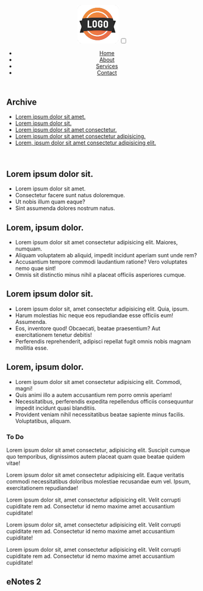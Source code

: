 <!-- <!DOCTYPE html> -->
<!--[if lt IE 7]>      <html class="no-js lt-ie9 lt-ie8 lt-ie7"> <![endif]-->
<!--[if IE 7]>         <html class="no-js lt-ie9 lt-ie8"> <![endif]-->
<!--[if IE 8]>         <html class="no-js lt-ie9"> <![endif]-->
<!--[if gt IE 8]>      <html class="no-js"> <!--<![endif]-->
<html>
    <head>
        <meta charset="utf-8">
        <meta http-equiv="X-UA-Compatible" content="IE=edge">
        <title>eNotes</title>
        <meta name="description" content="">
        <meta name="viewport" content="width=device-width, initial-scale=1">
        <link rel="stylesheet" href="style.css">
        <meta name="stylesheet" href="local.reset.css">
        <link rel="shortcut icon" href="/eNotes/favicon.ico">
        <link href="https://cdnjs.cloudflare.com/ajax/libs/font-awesome/5.12.0-2/css/all.min.css" rel="stylesheet">
    </head>
    <body>
        <!--[if lt IE 7]>
            <p class="browsehappy">You are using an <strong>outdated</strong> browser. Please <a href="#">upgrade your browser</a> to improve your experience.</p>
        <![endif]-->
        <div class="grid-container">
            <header class="menu">
                <!-- <h1 class="enotes">eNotes</h1> -->
                <div class="menu-wrap">
                    <img src="./images/logo.png" alt="" class="logo-img">
                    <input type="checkbox" id="checkbox">
                    <nav>
                        <ul>
                            <li><a href="http://home">Home</a></li>
                            <li><a href="http://about">About</a></li>
                            <li><a href="http://services">Services</a></li>
                            <li><a href="http://contact">Contact</a></li>
                        </ul>
                    </nav>
                    <label for="checkbox">
                        <i class="fa fa-bars menu-icon"></i>
                     </label>
                </div>
            </header>
            <div class="sidebarleft">
                <h2 class="heading">Archive</h2>
                <nav>
                    <ul class="topiclist">
                        <li><a href="/innerpages/first.html">Lorem ipsum dolor sit amet.</a></li>
                        <li><a href="/innerpages/second.html">Lorem ipsum dolor sit.</a></li>
                        <li><a href="/innerpages/third.html">Lorem ipsum dolor sit amet consectetur.</a></li>
                        <li><a href="/innerpages/fourth.html">Lorem ipsum dolor sit amet consectetur adipisicing.</a></li>
                        <li><a href="/innerpages/fifth.html">Lorem, ipsum dolor sit amet consectetur adipisicing elit.</a></li>
                    </ul>
                </nav>
            </div>
            <div class="main">
                <div class="image">
                    <picture>
                        <img src="https://placehold.it/500x350" alt="" 
                        srcset="https://placehold.it/500x350, https://placehold.it/300x150">
                    </picture>
                </div>
              <div class="newnotes">
                <h2>Lorem ipsum dolor sit.</h2>
                <ul class="starred">
                    <li class="item">Lorem ipsum dolor sit amet.</li>
                    <li class="item">Consectetur facere sunt natus doloremque.</li>
                    <li class="item">Ut nobis illum quam eaque?</li>
                    <li class="item">Sint assumenda dolores nostrum natus.</li>
                </ul>
              </div>
              <div class="newlistsection">
                  <h2>Lorem, ipsum dolor.</h2>
                <ul class="newlist">
                    <li class="item">Lorem ipsum dolor sit amet consectetur adipisicing elit. Maiores, numquam.</li>
                    <li class="item">Aliquam voluptatem ab aliquid, impedit incidunt aperiam sunt unde rem?</li>
                    <li class="item">Accusantium tempore commodi laudantium ratione? Vero voluptates nemo quae sint!</li>
                    <li class="item">Omnis sit distinctio minus nihil a placeat officiis asperiores cumque.</li>
                </ul>
              </div>
              <div class="recentsection">
                  <h2>Lorem ipsum dolor sit.</h2>
                  <ul class="recentlist">
                      <li class="item">Lorem ipsum dolor sit, amet consectetur adipisicing elit. Quia, ipsum.</li>
                      <li class="item">Harum molestias hic neque eos repudiandae esse officiis eum! Assumenda.</li>
                      <li class="item">Eos, inventore quod! Obcaecati, beatae praesentium? Aut exercitationem tenetur debitis!</li>
                      <li class="item">Perferendis reprehenderit, adipisci repellat fugit omnis nobis magnam mollitia esse.</li>
                  </ul>
              </div>
              <div class="old">
                <h2>Lorem, ipsum dolor.</h2>
                <ul class="oldlist">
                    <li class="item">Lorem ipsum dolor sit amet consectetur adipisicing elit. Commodi, magni!</li>
                    <li class="item">Quis animi illo a autem accusantium rem porro omnis aperiam!</li>
                    <li class="item">Necessitatibus, perferendis expedita repellendus officiis consequuntur impedit incidunt quasi blanditiis.</li>
                    <li class="item">Provident veniam nihil necessitatibus beatae sapiente minus facilis. Voluptatibus, aliquam.</li>
                </ul>
              </div>
            </div>
            <div class="sidebarright">
                <h3>To Do</h3>
                <div class="economics">
                    <p>
                        Lorem ipsum dolor sit amet consectetur, adipisicing elit. Suscipit cumque quo temporibus, dignissimos autem placeat quam quae beatae quidem vitae!
                    </p>
                </div>
                <div class="projects">
                    <p>Lorem ipsum dolor sit amet consectetur adipisicing elit. Eaque veritatis commodi necessitatibus doloribus molestiae recusandae eum vel. Ipsum, exercitationem repudiandae!   </p>
                </div>
                <div class="economics">
                    <p>Lorem ipsum dolor sit, amet consectetur adipisicing elit. Velit corrupti cupiditate rem ad. Consectetur id nemo maxime amet accusantium cupiditate!</p>
                </div>
                <div class="economics">
                    <p>Lorem ipsum dolor sit, amet consectetur adipisicing elit. Velit corrupti cupiditate rem ad. Consectetur id nemo maxime amet accusantium cupiditate!</p>
                </div>
                <div class="economics">
                    <p>Lorem ipsum dolor sit, amet consectetur adipisicing elit. Velit corrupti cupiditate rem ad. Consectetur id nemo maxime amet accusantium cupiditate!</p>
                </div>
            </div>
            <div class="footer">
                <h2 class="enotes">eNotes 2</h2>
            </div>
          </div>
        <script src="" async defer></script>
    </body>
</html>